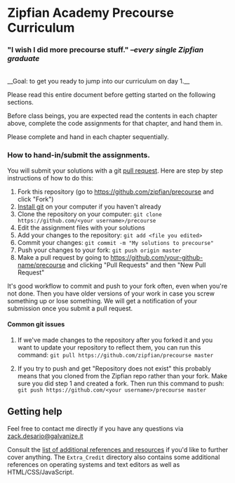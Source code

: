 # Zipfian Academy Precourse Curriculum

### "I wish I did more precourse stuff." *–every single Zipfian graduate*
<br>
__Goal: to get you ready to jump into our curriculum on day 1.__

Please read this entire document before getting started on the following
sections.

Before class beings, you are expected read the contents in each chapter above, complete the code assignments for that chapter, and hand them in.

Please complete and hand in each chapter sequentially.

### How to hand-in/submit the assignments.
You will submit your solutions with a git [pull request](https://help.github.com/articles/using-pull-requests). Here are step by step instructions of how to do this:

1. Fork this repository (go to https://github.com/zipfian/precourse and click "Fork")
1. [Install git](https://help.github.com/articles/set-up-git) on your computer
if you haven't already
1. Clone the repository on your computer: `git clone https://github.com/<your username>/precourse`
1. Edit the assignment files with your solutions
1. Add your changes to the repository: `git add <file you edited>`
1. Commit your changes: `git commit -m "My solutions to precourse"`
1. Push your changes to your fork: `git push origin master`
1. Make a pull request by going to https://github.com/your-github-name/precourse and clicking "Pull Requests" and then "New Pull Request"

It's good workflow to commit and push to your fork often, even when you're not done. Then you have older versions of your work in case you screw something up or lose something. We will get a notification of your submission once you submit a pull request.

#### Common git issues
1. If we've made changes to the repository after you forked it and you want to update your repository to reflect them, you can run this command: `git pull https://github.com/zipfian/precourse master`

2. If you try to push and get "Repository does not exist" this probably means that you cloned from the Zipfian repo rather than your fork. Make sure you did step 1 and created a fork. Then run this command to push: `git push https://github.com/<your username>/precourse master`

## Getting help
Feel free to contact me directly if you have any questions via zack.desario@galvanize.it

Consult the [list of additional references and resources](extra/references.md) if you'd
like to further cover anything. The `Extra_Credit` directory also contains some
additional references on operating systems and text editors as well as
HTML/CSS/JavaScript.
